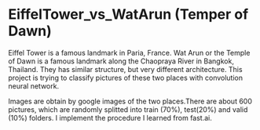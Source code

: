 # EiffelTower_vs_WatArun (Temper of Dawn)

Eiffel Tower is a famous landmark in Paria, France. Wat Arun or the Temple of Dawn is a famous landmark along the Chaopraya River in Bangkok, Thailand. They has similar structure, but very different architecture. This project is trying to classify pictures of these two places with convolution neural network.

Images are obtain by google images of the two places.There are about 600 pictures, which are randomly splitted into train (70%), test(20%) and valid (10%) folders. I implement the procedure I learned from fast.ai.
